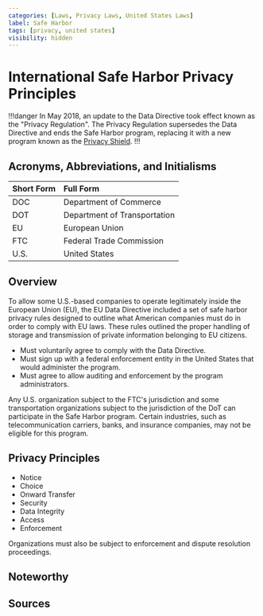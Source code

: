 ```yaml
---
categories: [Laws, Privacy Laws, United States Laws]
label: Safe Harbor
tags: [privacy, united states]
visibility: hidden
---
```


# International Safe Harbor Privacy Principles

!!!danger
In May 2018, an update to the Data Directive took effect known as the "Privacy Regulation". The Privacy Regulation supersedes the Data Directive and ends the Safe Harbor program, replacing it with a new program known as the [Privacy Shield](/laws/privacy-shield.md).
!!!

## Acronyms, Abbreviations, and Initialisms

Short Form | Full Form
:--- | :---
DOC | Department of Commerce
DOT | Department of Transportation
EU | European Union
FTC | Federal Trade Commission
U.S. | United States

## Overview

To allow some U.S.-based companies to operate legitimately inside the European Union (EU), the EU Data Directive included a set of safe harbor privacy rules designed to outline what American companies must do in order to comply with EU laws. These rules outlined the proper handling of storage and transmission of private information belonging to EU citizens.

- Must voluntarily agree to comply with the Data Directive.
- Must sign up with a federal enforcement entity in the United States that would administer the program.
- Must agree to allow auditing and enforcement by the program administrators.

Any U.S. organization subject to the FTC's jurisdiction and some transportation organizations subject to the jurisdiction of the DoT can participate in the Safe Harbor program. Certain industries, such as telecommunication carriers, banks, and insurance companies, may not be eligible for this program.

## Privacy Principles

- Notice
- Choice
- Onward Transfer
- Security
- Data Integrity
- Access
- Enforcement

Organizations must also be subject to enforcement and dispute resolution proceedings.

## Noteworthy

## Sources
